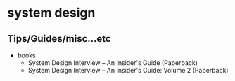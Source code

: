 # system design

## Tips/Guides/misc...etc

* books
    * System Design Interview – An Insider's Guide (Paperback)
    * System Design Interview – An Insider's Guide: Volume 2 (Paperback)